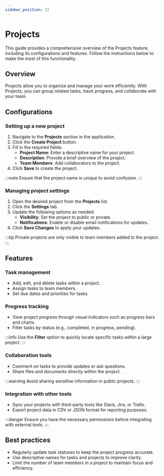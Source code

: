 ```yaml
---
sidebar_position: 22
---
```


# Projects

This guide provides a comprehensive overview of the Projects feature, including its configurations and features. Follow the instructions below to make the most of this functionality.

## Overview

Projects allow you to organize and manage your work efficiently. With Projects, you can group related tasks, track progress, and collaborate with your team.

## Configurations

### Setting up a new project

1. Navigate to the **Projects** section in the application.
2. Click the **Create Project** button.
3. Fill in the required fields:
    - **Project Name**: Enter a descriptive name for your project.
    - **Description**: Provide a brief overview of the project.
    - **Team Members**: Add collaborators to the project.
4. Click **Save** to create the project.

:::note
Ensure that the project name is unique to avoid confusion.
:::

### Managing project settings

1. Open the desired project from the **Projects** list.
2. Click the **Settings** tab.
3. Update the following options as needed:
    - **Visibility**: Set the project to public or private.
    - **Notifications**: Enable or disable email notifications for updates.
4. Click **Save Changes** to apply your updates.

:::tip
Private projects are only visible to team members added to the project.
:::

## Features

### Task management

- Add, edit, and delete tasks within a project.
- Assign tasks to team members.
- Set due dates and priorities for tasks.

### Progress tracking

- View project progress through visual indicators such as progress bars and charts.
- Filter tasks by status (e.g., completed, in progress, pending).

:::info
Use the **Filter** option to quickly locate specific tasks within a large project.
:::

### Collaboration tools

- Comment on tasks to provide updates or ask questions.
- Share files and documents directly within the project.

:::warning
Avoid sharing sensitive information in public projects.
:::

### Integration with other tools

- Sync your projects with third-party tools like Slack, Jira, or Trello.
- Export project data in CSV or JSON format for reporting purposes.

:::danger
Ensure you have the necessary permissions before integrating with external tools.
:::

## Best practices

- Regularly update task statuses to keep the project progress accurate.
- Use descriptive names for tasks and projects to improve clarity.
- Limit the number of team members in a project to maintain focus and efficiency.
